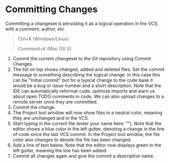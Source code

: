 # Committing Changes

Committing a changeset is persisting it as a logical operation in the VCS, with a comment, author, etc.

> Ctrl+K (Windows/Linux)
>
> Command+K (Mac OS X)

1. Commit the current changeset to the Git repository using Commit Changes.
2. The list on top shows changed, added and deleted files.
   Set the commit message to something describing the logical change.
   In this case this can be "Initial commit" but for a typical change to the code base it would be a bug or issue
   number and a short description.
   Note that the IDE can automatically reformat code, optimize imports and warn us about open TODO comments in code.
   We can also upload changes to a remote server once they are committed.
3. Commit the change.
4. The Project tool window will now show files in a neutral color, meaning they are unchanged and in the VCS.
5. Start typing in the current file (enter your name here: ""). Note that the editor shows a blue color
   in the left gutter, denoting a change in the line of code since the last VCS commit.
   In the Project tool window, the file color also changes to denote the file has been changed.
6. Add a line of text below. Note that the editor now displays green in the left gutter, meaning the line has been added.
7. Commit all changes again and give the commit a descriptive name.
